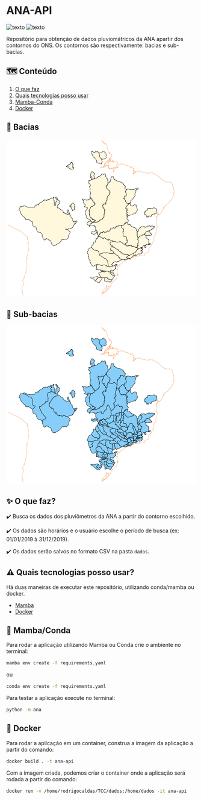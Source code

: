 # ANA-API

![texto](https://img.shields.io/static/v1?label=linguagem&message=python&color=green&style=flat-square "linguagem")
![texto](https://img.shields.io/static/v1?label=ambiente&message=docker&color=blue&style=flat-square "linguagem")


Repositório para obtenção de dados pluviomátricos da ANA apartir dos contornos do ONS. Os contornos são respectivamente: bacias e sub-bacias.


## :world_map: Conteúdo
1. [O que faz](#sparkles-o-que-faz)  
2. [Quais tecnologias posso usar](#arrow_forward-quais-tecnologias-posso-usar) 
3. [Mamba-Conda](#snake-mamba-conda)
4. [Docker](#whale-docker)


## :dash: Bacias

![bacias_e_subbacias_targus](imagens/bacias.png?raw=true "Bacias utilizadas do ONS")

## :dash: Sub-bacias

![bacias_e_subbacias_targus](imagens/sub-bacias.png?raw=true "Subbacias utilizadas do ONS")

## :sparkles: O que faz?

:heavy_check_mark: Busca os dados dos pluviômetros da ANA a partir do contorno escolhido.

:heavy_check_mark: Os dados são horários e o usuário escolhe o período de busca (ex: 01/01/2019 à 31/12/2019).

:heavy_check_mark: Os dados serão salvos no formato CSV na pasta ``dados``.

## :warning: Quais tecnologias posso usar?

Há duas maneiras de executar este repositório, utilizando conda/mamba ou docker.

- [Mamba](https://mamba.readthedocs.io/en/latest/installation/mamba-installation.html)
- [Docker](https://docs.docker.com/engine/install/)

## :snake: Mamba/Conda

Para rodar a aplicação utilizando Mamba ou Conda crie o ambiente no terminal:

```bash 
mamba env create -f requirements.yaml
```
 ou 
```bash 
conda env create -f requirements.yaml
```

Para testar a aplicação execute no terminal:

```bash
python -m ana
```

## :whale: Docker

Para rodar a aplicação em um container, construa a imagem da aplicação a partir do comando:

```bash
docker build . -t ana-api
```

Com a imagem criada, podemos criar o container onde a aplicação será rodada a partir do comando:

```bash
docker run -v /home/rodrigocaldas/TCC/dados:/home/dados -it ana-api
```